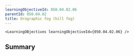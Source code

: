 ```yaml
---
learningObjectiveId: 050.04.02.06
parentId: 050.04.02
title: Orographic fog (hill fog)
---
```


```tsx eval
<LearningOBjectives learningObjectiveId={050.04.02.06} />
```

## Summary
